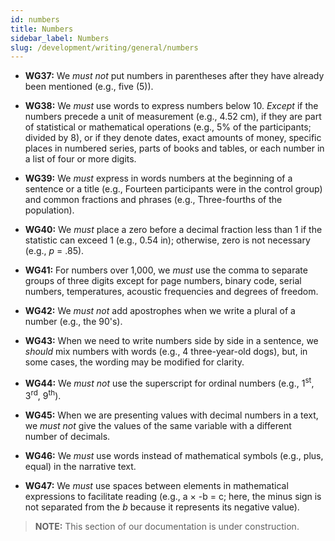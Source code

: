 ```yaml
---
id: numbers
title: Numbers
sidebar_label: Numbers
slug: /development/writing/general/numbers
---
```


* **WG37:** We *must not* put numbers in parentheses
  after they have already been mentioned (e.g., five (5)).

* **WG38:** We *must* use words to express numbers below 10.
  *Except* if the numbers precede a unit of measurement (e.g., 4.52 cm),
  if they are part of statistical or mathematical operations
  (e.g., 5% of the participants; divided by 8),
  or if they denote dates, exact amounts of money,
  specific places in numbered series, parts of books and tables,
  or each number in a list of four or more digits.

* **WG39:** We *must* express in words
  numbers at the beginning of a sentence or a title
  (e.g., Fourteen participants were in the control group)
  and common fractions and phrases
  (e.g., Three-fourths of the population).

* **WG40:** We *must* place a zero before a decimal fraction less than 1
  if the statistic can exceed 1 (e.g., 0.54 in);
  otherwise, zero is not necessary (e.g., *p* = .85).

* **WG41:** For numbers over 1,000,
  we *must* use the comma to separate groups of three digits
  except for page numbers, binary code, serial numbers, temperatures,
  acoustic frequencies and degrees of freedom.

* **WG42:** We *must not* add apostrophes
  when we write a plural of a number (e.g., the 90's).

* **WG43:** When we need to write numbers side by side in a sentence,
  we *should* mix numbers with words (e.g., 4 three-year-old dogs),
  but, in some cases, the wording may be modified for clarity.

* **WG44:** We *must not* use the superscript
  for ordinal numbers (e.g., 1<sup>st</sup>, 3<sup>rd</sup>, 9<sup>th</sup>).

* **WG45:** When we are presenting values with decimal numbers in a text,
  we *must not* give the values of the same variable
  with a different number of decimals.

* **WG46:** We *must* use words instead of mathematical symbols
  (e.g., plus, equal) in the narrative text.

* **WG47:** We *must* use spaces between elements in mathematical expressions
  to facilitate reading (e.g., a × -b = c;
  here, the minus sign is not separated from the *b*
  because it represents its negative value).

> **NOTE:**
> This section of our documentation is under construction.
